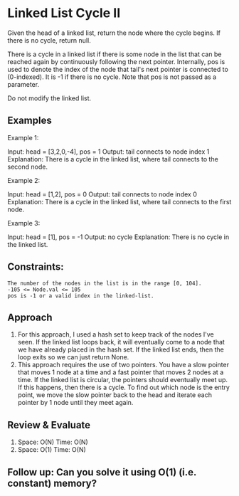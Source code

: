 # Linked List Cycle II

Given the head of a linked list, return the node where the cycle begins. If there is no cycle, return null.

There is a cycle in a linked list if there is some node in the list that can be reached again by continuously following the next pointer. Internally, pos is used to denote the index of the node that tail's next pointer is connected to (0-indexed). It is -1 if there is no cycle. Note that pos is not passed as a parameter.

Do not modify the linked list.

## Examples 

Example 1:

Input: head = [3,2,0,-4], pos = 1
Output: tail connects to node index 1
Explanation: There is a cycle in the linked list, where tail connects to the second node.

Example 2:

Input: head = [1,2], pos = 0
Output: tail connects to node index 0
Explanation: There is a cycle in the linked list, where tail connects to the first node.

Example 3:

Input: head = [1], pos = -1
Output: no cycle
Explanation: There is no cycle in the linked list.

## Constraints:

    The number of the nodes in the list is in the range [0, 104].
    -105 <= Node.val <= 105
    pos is -1 or a valid index in the linked-list.

## Approach
1. For this approach, I used a hash set to keep track of the nodes I've seen. If the linked list loops back, it will eventually come to a node that we have already placed in the hash set. If the linked list ends, then the loop exits so we can just return None. 
2. This approach requires the use of two pointers. You have a slow pointer that moves 1 node at a time and a fast pointer that moves 2 nodes at a time. If the linked list is circular, the pointers should eventually meet up. If this happens, then there is a cycle. To find out which node is the entry point, we move the slow pointer back to the head and iterate each pointer by 1 node until they meet again.

## Review & Evaluate
1. Space: O(N) Time: O(N)
2. Space: O(1) Time: O(N)

## Follow up: Can you solve it using O(1) (i.e. constant) memory?
